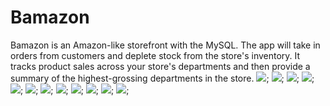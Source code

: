 # Bamazon
Bamazon is an Amazon-like storefront with the MySQL. The app will take in orders from customers and deplete stock from the store's inventory. It tracks product sales across your store's departments and then provide a summary of the highest-grossing departments in the store.
![](https://github.com/Ruchita-G/Bamazon/blob/master/images/img1.png);
![](https://github.com/Ruchita-G/Bamazon/blob/master/images/img2.png);
![](https://github.com/Ruchita-G/Bamazon/blob/master/images/img3.png);
![](https://github.com/Ruchita-G/Bamazon/blob/master/images/img4.png);
![](https://github.com/Ruchita-G/Bamazon/blob/master/images/img5.png);
![](https://github.com/Ruchita-G/Bamazon/blob/master/images/img6.png);
![](https://github.com/Ruchita-G/Bamazon/blob/master/images/img7.png);
![](https://github.com/Ruchita-G/Bamazon/blob/master/images/img8.png);
![](https://github.com/Ruchita-G/Bamazon/blob/master/images/img9.png);
![](https://github.com/Ruchita-G/Bamazon/blob/master/images/img10.png);
![](https://github.com/Ruchita-G/Bamazon/blob/master/images/img11.png);
![](https://github.com/Ruchita-G/Bamazon/blob/master/images/img12.png);
